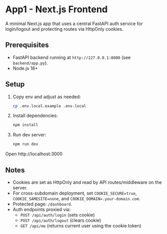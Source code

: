 # App1 - Next.js Frontend

A minimal Next.js app that uses a central FastAPI auth service for login/logout and protecting routes via HttpOnly cookies.

## Prerequisites
- FastAPI backend running at `http://127.0.0.1:8000` (see `backend/app.py`).
- Node.js 18+

## Setup
1. Copy env and adjust as needed:
   ```bash
   cp .env.local.example .env.local
   ```
2. Install dependencies:
   ```bash
   npm install
   ```
3. Run dev server:
   ```bash
   npm run dev
   ```

Open http://localhost:3000

## Notes
- Cookies are set as HttpOnly and read by API routes/middleware on the server.
- For cross-subdomain deployment, set `COOKIE_SECURE=true`, `COOKIE_SAMESITE=none`, and `COOKIE_DOMAIN=.your-domain.com`.
- Protected page: `/dashboard`.
- Auth endpoints proxied via:
  - `POST /api/auth/login` (sets cookie)
  - `POST /api/auth/logout` (clears cookie)
  - `GET /api/me` (returns current user using the cookie token)
